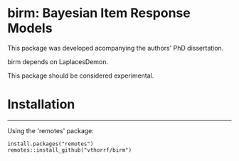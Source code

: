 birm: Bayesian Item Response Models
=============

This package was developed acompanying the authors' PhD dissertation.

birm depends on LaplacesDemon.

This package should be considered experimental.

# Installation #
---

Using the 'remotes' package:

    install.packages("remotes")
    remotes::install_github("vthorrf/birm")
